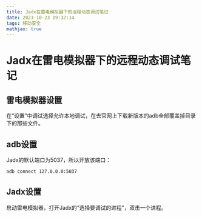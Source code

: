 ```yaml
---
title: Jadx在雷电模拟器下的远程动态调试笔记
date: 2023-10-23 19:32:14
tags: 移动安全
mathjax: true
---
```


# Jadx在雷电模拟器下的远程动态调试笔记

## 雷电模拟器设置

在“设置”中调试选择允许本地调试，在去官网上下载新版本的adb全部覆盖掉目录下的那些文件。

## adb设置

Jadx的默认端口为5037，所以开放该端口：

```bash
adb connect 127.0.0.0:5037
```

## Jadx设置

启动雷电模拟器，打开Jadx的“选择要调试的进程”，双击一个进程。

